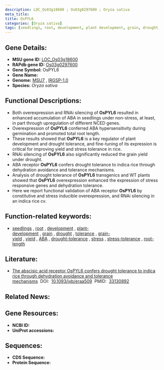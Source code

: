 ```yaml
---
description: LOC_Os03g18600 ; Os03g0297600 ; Oryza sativa
meta_title:
title: OsPYL6
categories: [Oryza sativa]
tags: [seedlings, root, development, plant development, grain, drought, tolerance, grain yield, yield,  ABA , drought tolerance, stress, ABA, stress tolerance, root length]
---
```


## Gene Details:
- **MSU gene ID:** [LOC_Os03g18600](http://rice.uga.edu/cgi-bin/ORF_infopage.cgi?orf=LOC_Os03g18600)  
- **RAPdb gene ID:** [Os03g0297600](https://rapdb.dna.affrc.go.jp/locus/?name=Os03g0297600)  
- **Gene Symbol:** OsPYL6
- **Gene Name:**
- **Genome:**  [MSU7](http://rice.uga.edu/)&nbsp;,&nbsp;[IRGSP-1.0](https://rapdb.dna.affrc.go.jp/download/irgsp1.html)
- **Species:** *Oryza sativa*

## Functional Descriptions:
   - Both overexpression and RNAi silencing of **OsPYL6** resulted in enhanced accumulation of ABA in seedlings under non-stress, at least, in part through upregulation of different NCED genes.
   - Overexpression of **OsPYL6** conferred ABA hypersensitivity during germination and promoted total root length.
   - These results showed that **OsPYL6** is a key regulator of plant development and drought tolerance, and fine-tuning of its expression is critical for improving yield and stress tolerance in rice.
   - RNAi silencing of **OsPYL6** also significantly reduced the grain yield under drought.
   - ABA receptor **OsPYL6** confers drought tolerance to indica rice through dehydration avoidance and tolerance mechanisms.
   - Analysis of drought tolerance of **OsPYL6** transgenics and WT plants showed that **OsPYL6** overexpression enhanced the expression of stress responsive genes and dehydration tolerance.
   - Here we report functional validation of ABA receptor **OsPYL6** by constitutive and stress inducible overexpression, and RNAi silencing in an indica rice cv.

## Function-related keywords:
   - [seedlings](/tags/seedlings/)&nbsp;,&nbsp;[root](/tags/root/)&nbsp;,&nbsp;[development](/tags/development/)&nbsp;,&nbsp;[plant-development](/tags/plant-development/)&nbsp;,&nbsp;[grain](/tags/grain/)&nbsp;,&nbsp;[drought](/tags/drought/)&nbsp;,&nbsp;[tolerance](/tags/tolerance/)&nbsp;,&nbsp;[grain-yield](/tags/grain-yield/)&nbsp;,&nbsp;[yield](/tags/yield/)&nbsp;,&nbsp;[ABA](/tags/ABA/)&nbsp;,&nbsp;[drought-tolerance](/tags/drought-tolerance/)&nbsp;,&nbsp;[stress](/tags/stress/)&nbsp;,&nbsp;[stress-tolerance](/tags/stress-tolerance/)&nbsp;,&nbsp;[root-length](/tags/root-length/)

## Literature:
   - [The abscisic acid receptor OsPYL6 confers drought tolerance to indica rice through dehydration avoidance and tolerance mechanisms](https://www.doi.org/10.1093/jxb/eraa509)&nbsp;&nbsp;DOI:&nbsp;&nbsp;[10.1093/jxb/eraa509](https://www.doi.org/10.1093/jxb/eraa509)&nbsp;&nbsp;PMID:&nbsp;&nbsp;[33130892](https://pubmed.ncbi.nlm.nih.gov/33130892/)

## Related News:

## Gene Resources:
- **NCBI ID:**  []()
- **UniProt accessions:** [](https://www.uniprot.org/uniprotkb//entry)

## Sequences:
- **CDS Sequence:**
- **Protein Sequence:**
